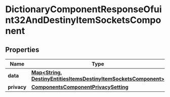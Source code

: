
# DictionaryComponentResponseOfuint32AndDestinyItemSocketsComponent

## Properties
Name | Type | Description | Notes
------------ | ------------- | ------------- | -------------
**data** | [**Map&lt;String, DestinyEntitiesItemsDestinyItemSocketsComponent&gt;**](DestinyEntitiesItemsDestinyItemSocketsComponent.md) |  |  [optional]
**privacy** | [**ComponentsComponentPrivacySetting**](ComponentsComponentPrivacySetting.md) |  |  [optional]



